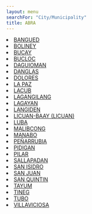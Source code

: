 ```yaml
---
layout: menu
searchFor: "City/Municipality"
title: ABRA
---
```

<li><a class="oID" href="{{site.url}}/citymuni/0101.html" value="ABRA, BANGUED" rel="external">BANGUED</a></li><li><a class="oID" href="{{site.url}}/citymuni/0102.html" value="ABRA, BOLINEY" rel="external">BOLINEY</a></li><li><a class="oID" href="{{site.url}}/citymuni/0103.html" value="ABRA, BUCAY" rel="external">BUCAY</a></li><li><a class="oID" href="{{site.url}}/citymuni/0104.html" value="ABRA, BUCLOC" rel="external">BUCLOC</a></li><li><a class="oID" href="{{site.url}}/citymuni/0105.html" value="ABRA, DAGUIOMAN" rel="external">DAGUIOMAN</a></li><li><a class="oID" href="{{site.url}}/citymuni/0106.html" value="ABRA, DANGLAS" rel="external">DANGLAS</a></li><li><a class="oID" href="{{site.url}}/citymuni/0107.html" value="ABRA, DOLORES" rel="external">DOLORES</a></li><li><a class="oID" href="{{site.url}}/citymuni/0108.html" value="ABRA, LA PAZ" rel="external">LA PAZ</a></li><li><a class="oID" href="{{site.url}}/citymuni/0109.html" value="ABRA, LACUB" rel="external">LACUB</a></li><li><a class="oID" href="{{site.url}}/citymuni/0110.html" value="ABRA, LAGANGILANG" rel="external">LAGANGILANG</a></li><li><a class="oID" href="{{site.url}}/citymuni/0111.html" value="ABRA, LAGAYAN" rel="external">LAGAYAN</a></li><li><a class="oID" href="{{site.url}}/citymuni/0112.html" value="ABRA, LANGIDEN" rel="external">LANGIDEN</a></li><li><a class="oID" href="{{site.url}}/citymuni/0113.html" value="ABRA, LICUAN-BAAY (LICUAN)" rel="external">LICUAN-BAAY (LICUAN)</a></li><li><a class="oID" href="{{site.url}}/citymuni/0114.html" value="ABRA, LUBA" rel="external">LUBA</a></li><li><a class="oID" href="{{site.url}}/citymuni/0115.html" value="ABRA, MALIBCONG" rel="external">MALIBCONG</a></li><li><a class="oID" href="{{site.url}}/citymuni/0116.html" value="ABRA, MANABO" rel="external">MANABO</a></li><li><a class="oID" href="{{site.url}}/citymuni/0117.html" value="ABRA, PE&Ntilde;ARRUBIA" rel="external">PE&Ntilde;ARRUBIA</a></li><li><a class="oID" href="{{site.url}}/citymuni/0118.html" value="ABRA, PIDIGAN" rel="external">PIDIGAN</a></li><li><a class="oID" href="{{site.url}}/citymuni/0119.html" value="ABRA, PILAR" rel="external">PILAR</a></li><li><a class="oID" href="{{site.url}}/citymuni/0120.html" value="ABRA, SALLAPADAN" rel="external">SALLAPADAN</a></li><li><a class="oID" href="{{site.url}}/citymuni/0121.html" value="ABRA, SAN ISIDRO" rel="external">SAN ISIDRO</a></li><li><a class="oID" href="{{site.url}}/citymuni/0122.html" value="ABRA, SAN JUAN" rel="external">SAN JUAN</a></li><li><a class="oID" href="{{site.url}}/citymuni/0123.html" value="ABRA, SAN QUINTIN" rel="external">SAN QUINTIN</a></li><li><a class="oID" href="{{site.url}}/citymuni/0124.html" value="ABRA, TAYUM" rel="external">TAYUM</a></li><li><a class="oID" href="{{site.url}}/citymuni/0125.html" value="ABRA, TINEG" rel="external">TINEG</a></li><li><a class="oID" href="{{site.url}}/citymuni/0126.html" value="ABRA, TUBO" rel="external">TUBO</a></li><li><a class="oID" href="{{site.url}}/citymuni/0127.html" value="ABRA, VILLAVICIOSA" rel="external">VILLAVICIOSA</a></li>